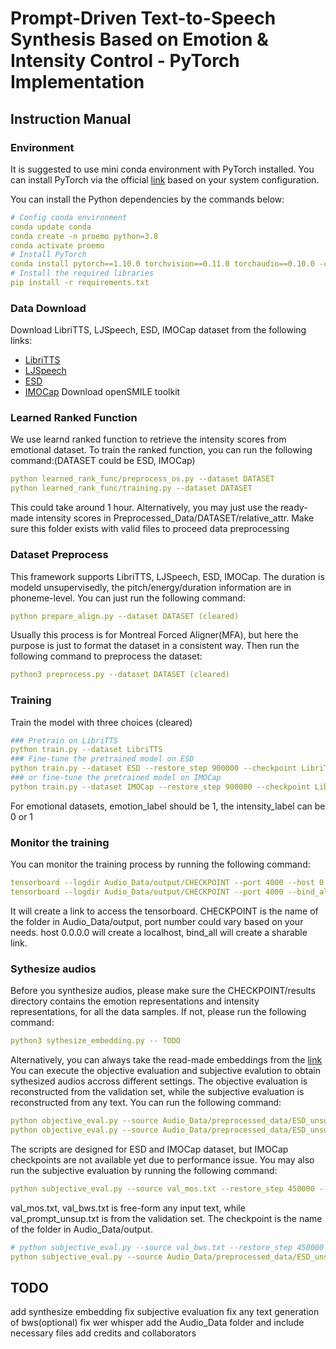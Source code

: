 # Prompt-Driven Text-to-Speech Synthesis Based on Emotion & Intensity Control - PyTorch Implementation

## Instruction Manual

### Environment

It is suggested to use mini conda environment with PyTorch installed. You can install PyTorch via the official [link]() based on your system configuration.

You can install the Python dependencies by the commands below:

```yaml
# Config conda environment
conda update conda
conda create -n proemo python=3.8
conda activate proemo
# Install PyTorch
conda install pytorch==1.10.0 torchvision==0.11.0 torchaudio==0.10.0 -c pytorch
# Install the required libraries
pip install -r requirements.txt
```

### Data Download

Download LibriTTS, LJSpeech, ESD, IMOCap dataset from the following links:
- [LibriTTS](https://www.openslr.org/60/)
- [LJSpeech](https://keithito.com/LJ-Speech-Dataset/)
- [ESD]()
- [IMOCap]()
Download openSMILE toolkit

### Learned Ranked Function
We use learnd ranked function to retrieve the intensity scores from emotional dataset. To train the ranked function, you can run the following command:(DATASET could be ESD, IMOCap)
```yaml
python learned_rank_func/preprocess_os.py --dataset DATASET
python learned_rank_func/training.py --dataset DATASET
```
This could take around 1 hour. Alternatively, you may just use the ready-made intensity scores in Preprocessed_Data/DATASET/relative_attr. Make sure this folder exists with valid files to proceed data preprocessing
### Dataset Preprocess
This framework supports LibriTTS, LJSpeech, ESD, IMOCap. The duration is modeld unsupervisedly, the pitch/energy/duration information are in phoneme-level. You can just run the following command: 
```yaml
python prepare_align.py --dataset DATASET (cleared)
```
Usually this process is for Montreal Forced Aligner(MFA), but here the purpose is just to format the dataset in a consistent way. Then run the following command to preprocess the dataset:
```yaml
python3 preprocess.py --dataset DATASET (cleared)
```

### Training
Train the model with three choices (cleared)
```yaml
### Pretrain on LibriTTS
python train.py --dataset LibriTTS 
### Fine-tune the pretrained model on ESD
python train.py --dataset ESD --restore_step 900000 --checkpoint LibriTTS --emotion_label 1 --intensity_label 1
### or fine-tune the pretrained model on IMOCap
python train.py --dataset IMOCap --restore_step 900000 --checkpoint LibriTTS --emotion_label 1 --intensity_label 1
```
For emotional datasets, emotion_label should be 1, the intensity_label can be 0 or 1

### Monitor the training
You can monitor the training process by running the following command:
```yaml
tensorboard --logdir Audio_Data/output/CHECKPOINT --port 4000 --host 0.0.0.0
tensorboard --logdir Audio_Data/output/CHECKPOINT --port 4000 --bind_all
```
It will create a link to access the tensorboard. CHECKPOINT is the name of the folder in Audio_Data/output, port number could vary based on your needs. host 0.0.0.0 will create a localhost, bind_all will create a sharable link.

### Sythesize audios
Before you synthesize audios, please make sure the CHECKPOINT/results directory contains the emotion representations and intensity representations, for all the data samples. If not, please run the following command:
```yaml
python3 sythesize_embedding.py -- TODO
```
Alternatively, you can always take the read-made embeddings from the [link]()
You can execute the objective evaluation and subjective evalution to obtain sythesized audios accross different settings. The objective evaluation is reconstructed from the validation set, while the subjective evaluation is reconstructed from any text. You can run the following command:
```yaml
python objective_eval.py --source Audio_Data/preprocessed_data/ESD_unsup/val_prompt_unsup.txt --restore_step 450000 --checkpoint Audio_Data/output/CHECKPOINT --dataset DATASET --emotion_label 1 --intensity_label 0
python objective_eval.py --source Audio_Data/preprocessed_data/ESD_unsup/val_prompt_unsup.txt --restore_step 450000 --checkpoint Audio_Data/output/CHECKPOINT --dataset DATASET --emotion_label 1 --intensity_label 1
```
The scripts are designed for ESD and IMOCap dataset, but IMOCap checkpoints are not available yet due to performance issue. 
You may also run the subjective evaluation by running the following command:
```yaml
python subjective_eval.py --source val_mos.txt --restore_step 450000 --mode batch --checkpoint ESD --label emotion
```
val_mos.txt, val_bws.txt is free-form any input text, while val_prompt_unsup.txt is from the validation set. The checkpoint is the name of the folder in Audio_Data/output.

```yaml
# python subjective_eval.py --source val_bws.txt --restore_step 450000 --mode batch --checkpoint ESD --label intensity
python subjective_eval.py --source Audio_Data/preprocessed_data/ESD_unsup/val_prompt_unsup.txt --restore_step 450000 --mode batch --checkpoint ESD --label intensity
```

## TODO
add synthesize embedding
fix subjective evaluation
fix any text generation of bws(optional)
fix wer whisper
add the Audio_Data folder and include necessary files
add credits and collaborators

